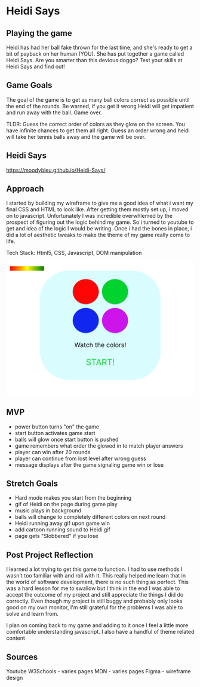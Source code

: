 # Heidi Says

 ## Playing the game
 Heidi has had her ball fake thrown for the last time, and she's ready to get a bit of payback on her human (YOU). She has put together a game called Heidi Says. Are you smarter than this devious doggo? Test your skills at Heidi Says and find out!

## Game Goals
The goal of the game is to get as many ball colors correct as possible until the end of the rounds. Be warned, if you get it wrong Heidi will get impatient and run away with the ball. Game over. 

 TLDR: Guess the correct order of colors as they glow on the screen. You have infinite chances to get them all right. Guess an order wrong and heidi will take her tennis balls away and the game will be over. 

 ## Heidi Says
https://moodybleu.github.io/Heidi-Says/ 

## Approach
I started by building my wireframe to give me a good idea of what i want my final CSS and HTML to look like. After getting them mostly set up, i moved on to javascript. Unfortunately I was incredible overwhlemed by the prospect of figuring out the logic behind my game. So i turned to youtube to get and idea of the logic I would be writing. Once i had the bones in place, i did a lot of aesthetic tweaks to make the theme of my game really come to life. 

Tech Stack: Html5, CSS, Javascript, DOM manipulation

 ![Wireframe](./Wireframe-Heidi-Says.png)

 ## MVP
- power button turns "on" the game
- start button activates game start
- balls will glow once start button is pushed
- game remembers what order the glowed in to match player answers
- player can win after 20 rounds
- player can continue from lost level after wrong guess
- message displays after the game signaling game win or lose
 

 ## Stretch Goals
 - Hard mode makes you start from the beginning
 - gif of Heidi on the page during game play
 - music plays in background
 - balls will change to completely different colors on next round
 - Heidi running away gif upon game win
 - add cartoon running sound to Heidi gif
 - page gets "Slobbered" if you lose
 
## Post Project Reflection

I learned a lot trying to get this game to function. I had to use methods I wasn't too familiar with and roll with it. This really helped me learn that in the world of software development, there is no such thing as perfect. This was a hard lesson for me to swallow but I think in the end I was able to accept the outcome of my project and still appreciate the things I did do correctly. Even though my project is still buggy and probably only looks good on my own monitor, I'm still grateful for the problems I was able to solve and learn from. 

I plan on coming back to my game and adding to it once I feel a little more comfortable understanding javascript. I also have a handful of theme related content

## Sources
Youtube 
W3Schools - varies pages
MDN - varies pages 
Figma - wireframe design

